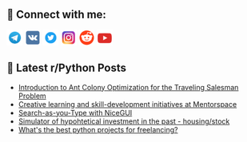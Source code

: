 ## 🔎 Connect with me:
[<img src="https://github.com/bullbesh/bullbesh/blob/main/images/Telegram.png" width="32" height="32" />](https://t.me/bullbesh)
[<img src="https://github.com/bullbesh/bullbesh/blob/main/images/VK.png" width="32" height="32" />](https://vk.com/bullbesh)
[<img src="https://github.com/bullbesh/bullbesh/blob/main/images/Twitter.png" width="32" height="32" />](https://twitter.com/bullbesh1)
[<img src="https://github.com/bullbesh/bullbesh/blob/main/images/Instagram.png" width="32" height="32" />](https://www.instagram.com/bullbesh)
[<img src="https://github.com/bullbesh/bullbesh/blob/main/images/Reddit.png" width="32" height="32" />](https://www.reddit.com/user/bullbesh)
[<img src="https://github.com/bullbesh/bullbesh/blob/main/images/YouTube.png" width="32" height="32" />](https://www.youtube.com/channel/UCtfjRs6uzgq5mfm8S06WTcg)

## 📕 Latest r/Python Posts
<!-- BLOG-POST-LIST:START -->
- [Introduction to Ant Colony Optimization for the Traveling Salesman Problem](https://www.reddit.com/r/Python/comments/10qobwu/introduction_to_ant_colony_optimization_for_the/)
- [Creative learning and skill-development initiatives at Mentorspace](https://www.reddit.com/r/Python/comments/10ql8c5/creative_learning_and_skilldevelopment/)
- [Search-as-you-Type with NiceGUI](https://www.reddit.com/r/Python/comments/10qk9kv/searchasyoutype_with_nicegui/)
- [Simulator of hypohtetical investment in the past - housing/stock](https://www.reddit.com/r/Python/comments/10qi554/simulator_of_hypohtetical_investment_in_the_past/)
- [What&#39;s the best python projects for freelancing?](https://www.reddit.com/r/Python/comments/10qhkrc/whats_the_best_python_projects_for_freelancing/)
<!-- BLOG-POST-LIST:END -->
